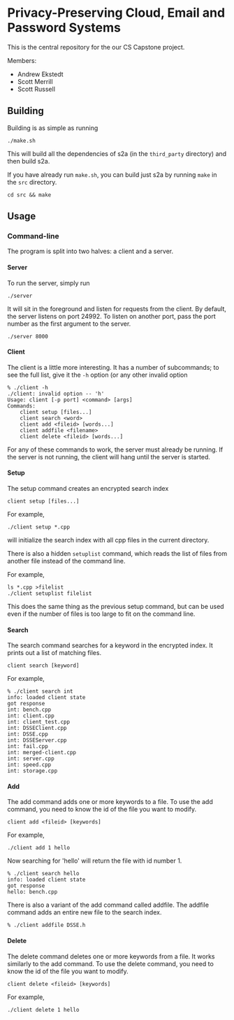 Privacy-Preserving Cloud, Email and Password Systems
==========

This is the central repository for the our CS Capstone project.

Members:

* Andrew Ekstedt
* Scott Merrill
* Scott Russell

Building
-----

Building is as simple as running

    ./make.sh

This will build all the dependencies of s2a (in the `third_party` directory)
and then build s2a.

If you have already run `make.sh`, you can build just s2a by running `make`
in the `src` directory.

    cd src && make

Usage
----

### Command-line

The program is split into two halves: a client and a server.

#### Server

To run the server, simply run

    ./server

It will sit in the foreground and listen for requests from the client.
By default, the server listens on port 24992.
To listen on another port, pass the port number as the first argument to the server.

    ./server 8000

#### Client

The client is a little more interesting.
It has a number of subcommands;
to see the full list, give it the `-h` option (or any other invalid option

    % ./client -h
    ./client: invalid option -- 'h'
    Usage: client [-p port] <command> [args]
    Commands:
        client setup [files...]
        client search <word>
        client add <fileid> [words...]
        client addfile <filename>
        client delete <fileid> [words...]

For any of these commands to work, the server must already be running.
If the server is not running, the client will hang until the server is started.

#### Setup

The setup command creates an encrypted search index

    client setup [files...]

For example,

    ./client setup *.cpp

will initialize the search index with all cpp files in the current directory.

There is also a hidden `setuplist` command, which reads the list of files from another file
instead of the command line.

For example,

    ls *.cpp >filelist
    ./client setuplist filelist

This does the same thing as the previous setup command, but can be used even if
the number of files is too large to fit on the command line.

#### Search

The search command searches for a keyword in the encrypted index.
It prints out a list of matching files.

    client search [keyword]

For example,

    % ./client search int
    info: loaded client state
    got response
    int: bench.cpp
    int: client.cpp
    int: client_test.cpp
    int: DSSEClient.cpp
    int: DSSE.cpp
    int: DSSEServer.cpp
    int: fail.cpp
    int: merged-client.cpp
    int: server.cpp
    int: speed.cpp
    int: storage.cpp

#### Add

The add command adds one or more keywords to a file.
To use the add command, you need to know the id of the file you want to modify.

    client add <fileid> [keywords]

For example,

    ./client add 1 hello

Now searching for 'hello' will return the file with id number 1.

    % ./client search hello
    info: loaded client state
    got response
    hello: bench.cpp

There is also a variant of the add command called addfile.
The addfile command adds an entire new file to the search index.

    % ./client addfile DSSE.h

#### Delete

The delete command deletes one or more keywords from a file.
It works similarly to the add command.
To use the delete command, you need to know the id of the file you want to modify.

    client delete <fileid> [keywords]

For example,

    ./client delete 1 hello
